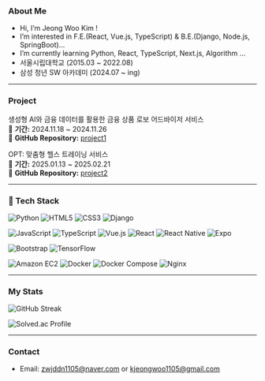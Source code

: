 ### About Me

- Hi, I’m Jeong Woo Kim !
- I’m interested in F.E.(React, Vue.js, TypeScript) & B.E.(Django, Node.js, SpringBoot)...
- I’m currently learning Python, React, TypeScript, Next.js, Algorithm ...
- 서울시립대학교 (2015.03 ~ 2022.08)
- 삼성 청년 SW 아카데미 (2024.07 ~ ing)

---

### Project

생성형 AI와 금융 데이터를 활용한 금융 상품 로보 어드바이저 서비스  
📅 **기간:** 2024.11.18 ~ 2024.11.26  
🔗 **GitHub Repository:** [project1](https://github.com/zwjddn1105/Deposit_Recommendation_Zip)

OPT: 맞춤형 헬스 트레이닝 서비스  
📅 **기간:** 2025.01.13 ~ 2025.02.21  
🔗 **GitHub Repository:** [project2](https://github.com/zwjddn1105/OPT)

---

### 🚀 Tech Stack

![Python](https://img.shields.io/badge/-Python-3776AB?style=flat-square&logo=python&logoColor=white)
![HTML5](https://img.shields.io/badge/-HTML5-E34F26?style=flat-square&logo=html5&logoColor=white)
![CSS3](https://img.shields.io/badge/-CSS3-1572B6?style=flat-square&logo=css3&logoColor=white)
![Django](https://img.shields.io/badge/-Django-092E20?style=flat-square&logo=django&logoColor=white)

![JavaScript](https://img.shields.io/badge/-JavaScript-F7DF1E?style=flat-square&logo=javascript&logoColor=black)
![TypeScript](https://img.shields.io/badge/-TypeScript-3178C6?style=flat-square&logo=typescript&logoColor=white)
![Vue.js](https://img.shields.io/badge/-Vue.js-4FC08D?style=flat-square&logo=vue.js&logoColor=white)
![React](https://img.shields.io/badge/-React-61DAFB?style=flat-square&logo=react&logoColor=black)
![React Native](https://img.shields.io/badge/-React%20Native-61DAFB?style=flat-square&logo=react&logoColor=black)
![Expo](https://img.shields.io/badge/-Expo-000020?style=flat-square&logo=expo&logoColor=white)

![Bootstrap](https://img.shields.io/badge/-Bootstrap-7952B3?style=flat-square&logo=bootstrap&logoColor=white)
![TensorFlow](https://img.shields.io/badge/-TensorFlow-FF6F00?style=flat-square&logo=tensorflow&logoColor=white)

![Amazon EC2](https://img.shields.io/badge/-Amazon%20EC2-FF9900?style=flat-square&logo=amazon-aws&logoColor=white)
![Docker](https://img.shields.io/badge/-Docker-2496ED?style=flat-square&logo=docker&logoColor=white)
![Docker Compose](https://img.shields.io/badge/-Docker%20Compose-000000?style=flat-square&logo=docker&logoColor=white)
![Nginx](https://img.shields.io/badge/-Nginx-009639?style=flat-square&logo=nginx&logoColor=white)

---

### My Stats

![GitHub Streak](https://streak-stats.demolab.com/?user=zwjddn1105)

![Solved.ac Profile](http://mazassumnida.wtf/api/v2/generate_badge?boj=zwjddn1105)

---

### Contact

- Email: zwjddn1105@naver.com or kjeongwoo1105@gmail.com
